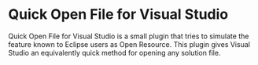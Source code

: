 Quick Open File for Visual Studio
=================================

Quick Open File for Visual Studio is a small plugin that tries to simulate the feature known to Eclipse users as Open Resource. This plugin gives Visual Studio an equivalently quick method for opening any solution file.
